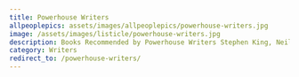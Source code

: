 ```yaml
---
title: Powerhouse Writers
allpeoplepics: assets/images/allpeoplepics/powerhouse-writers.jpg
image: /assets/images/listicle/powerhouse-writers.jpg
description: Books Recommended by Powerhouse Writers Stephen King, Neil Gaiman, Susan Cain, and Kara Swisher
category: Writers
redirect_to: /powerhouse-writers/
--- 
```









